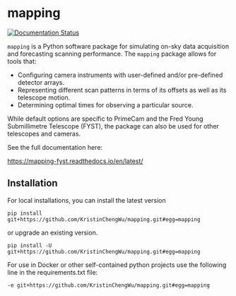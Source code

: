 # mapping

[![Documentation Status](https://readthedocs.org/projects/mapping-fyst/badge/?version=latest)](https://mapping-fyst.readthedocs.io/en/latest/?badge=latest)

``mapping`` is a Python software package for simulating on-sky data acquisition and forecasting scanning performance. 
The ``mapping`` package allows for tools that:

* Configuring camera instruments with user-defined and/or pre-defined detector arrays. 
* Representing different scan patterns in terms of its offsets as well as its telescope motion. 
* Determining optimal times for observing a particular source.

While default options are specific to PrimeCam and the Fred Young Submillimetre Telescope (FYST),
the package can also be used for other telescopes and cameras. 

See the full documentation here: 

https://mapping-fyst.readthedocs.io/en/latest/

##  Installation

For local installations, you can install the latest version

```
pip install git+https://github.com/KristinChengWu/mapping.git#egg=mapping
```

or upgrade an existing version. 

```
pip install -U git+https://github.com/KristinChengWu/mapping.git#egg=mapping
```

For use in Docker or other self-contained python projects use the following line in the requirements.txt file:

```
-e git+https://github.com/KristinChengWu/mapping.git#egg=mapping
```